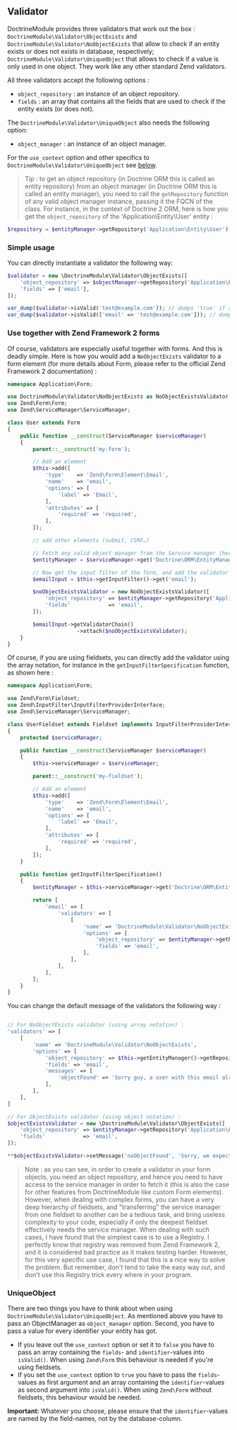 ## Validator

DoctrineModule provides three validators that work out the box : `DoctrineModule\Validator\ObjectExists` and `DoctrineModule\Validator\NoObjectExists` that allow to check if an entity exists or does not exists in database, respectively; `DoctrineModule\Validator\UniqueObject` that allows to check if a value is only used in one object. They work like any other standard Zend validators.

All three validators accept the following options :

* `object_repository` : an instance of an object repository.
* `fields` : an array that contains all the fields that are used to check if the entity exists (or does not).

The `DoctrineModule\Validator\UniqueObject` also needs the following option:

* `object_manager` : an instance of an object manager.

For the `use_context` option and other specifics to `DoctrineModule\Validator\UniqueObject` see [below](#uniqueobject).

> Tip : to get an object repository (in Doctrine ORM this is called an entity repository) from an object manager (in Doctrine ORM this is called an entity manager), you need to call the `getRepository` function of any valid object manager instance, passing it the FQCN of the class. For instance, in the context of Doctrine 2 ORM, here is how you get the `object_repository` of the 'Application\Entity\User' entity :

```php
$repository = $entityManager->getRepository('Application\Entity\User');
```

### Simple usage

You can directly instantiate a validator the following way:

```php
$validator = new \DoctrineModule\Validator\ObjectExists([
    'object_repository' => $objectManager->getRepository('Application\Entity\User'),
    'fields' => ['email'],
]);

var_dump($validator->isValid('test@example.com')); // dumps 'true' if an entity matches
var_dump($validator->isValid(['email' => 'test@example.com'])); // dumps 'true' if an entity matches
```

### Use together with Zend Framework 2 forms

Of course, validators are especially useful together with forms. And this is deadly simple. Here is how you would add a `NoObjectExists` validator to a form element (for more details about Form, please refer to the official Zend Framework 2 documentation) :

```php
namespace Application\Form;

use DoctrineModule\Validator\NoObjectExists as NoObjectExistsValidator;
use Zend\Form\Form;
use Zend\ServiceManager\ServiceManager;

class User extends Form
{
    public function __construct(ServiceManager $serviceManager)
    {
        parent::__construct('my-form');

        // Add an element
        $this->add([
            'type'    => 'Zend\Form\Element\Email',
            'name'    => 'email',
            'options' => [
                'label' => 'Email',
            ],
            'attributes' => [
                'required' => 'required',
            ],
        ]);

        // add other elements (submit, CSRF…)

        // Fetch any valid object manager from the Service manager (here, an entity manager)
        $entityManager = $serviceManager->get('Doctrine\ORM\EntityManager');

        // Now get the input filter of the form, and add the validator to the email input
        $emailInput = $this->getInputFilter()->get('email');

        $noObjectExistsValidator = new NoObjectExistsValidator([
            'object_repository' => $entityManager->getRepository('Application\Entity\User'),
            'fields'            => 'email',
        ]);

        $emailInput->getValidatorChain()
                      ->attach($noObjectExistsValidator);
    }
}
```

Of course, if you are using fieldsets, you can directly add the validator using the array notation, for instance in the `getInputFilterSpecification` function, as shown here :

```php
namespace Application\Form;

use Zend\Form\Fieldset;
use Zend\InputFilter\InputFilterProviderInterface;
use Zend\ServiceManager\ServiceManager;

class UserFieldset extends Fieldset implements InputFilterProviderInterface
{
    protected $serviceManager;

    public function __construct(ServiceManager $serviceManager)
    {
        $this->serviceManager = $serviceManager;

        parent::__construct('my-fieldset');

        // Add an element
        $this->add([
            'type'    => 'Zend\Form\Element\Email',
            'name'    => 'email',
            'options' => [
                'label' => 'Email',
            ],
            'attributes' => [
                'required' => 'required',
            ],
        ]);
    }

    public function getInputFilterSpecification()
    {
        $entityManager = $this->serviceManager->get('Doctrine\ORM\EntityManager');

        return [
            'email' => [
                'validators' => [
                    [
                        'name' => 'DoctrineModule\Validator\NoObjectExists',
                        'options' => [
                            'object_repository' => $entityManager->getRepository('Application\Entity\User'),
                            'fields' => 'email',
                        ],
                    ],
                ],
            ],
        ];
    }
}
```

You can change the default message of the validators the following way :

```php

// For NoObjectExists validator (using array notation) :
'validators' => [
    [
        'name' => 'DoctrineModule\Validator\NoObjectExists',
        'options' => [
            'object_repository' => $this->getEntityManager()->getRepository('Application\Entity\User'),
            'fields' => 'email',
            'messages' => [
                'objectFound' => 'Sorry guy, a user with this email already exists !',
            ],
        ],
    ],
]

// For ObjectExists validator (using object notation) :
$objectExistsValidator = new \DoctrineModule\Validator\ObjectExists([
    'object_repository' => $entityManager->getRepository('Application\Entity\User'),
    'fields'            => 'email',
]);

**$objectExistsValidator->setMessage('noObjectFound', 'Sorry, we expect that this email exists !');**
```

> Note : as you can see, in order to create a validator in your form objects, you need an object repository, and hence you need to have access to the service manager in order to fetch it (this is also the case for other features from DoctrineModule like custom Form elements). However, when dealing with complex forms, you can have a very deep hierarchy of fieldsets, and "transferring" the service manager from one fieldset to another can be a tedious task, and bring useless complexity to your code, especially if only the deepest fieldset effectively needs the service manager. When dealing with such cases, I have found that the simplest case is to use a Registry. I perfectly know that registry was removed from Zend Framework 2, and it is considered bad practice as it makes testing harder. However, for this very specific use case, I found that this is a nice way to solve the problem. But remember, don't tend to take the easy way out, and don't use this Registry trick every where in your program.

### UniqueObject

There are two things you have to think about when using `DoctrineModule\Validator\UniqueObject`. As mentioned above you have to pass an ObjectManager as `object_manager` option.
Second, you have to pass a value for every identifier your entity has got.

* If you leave out the `use_context` option or set it to `false` you have to pass an array containing the `fields`- and `identifier`-values into `isValid()`. When using `Zend\Form` this behaviour is needed if you're using fieldsets.
* If you set the `use_context` option to `true` you have to pass the `fields`-values as first argument and an array containing the `identifier`-values as second argument into `isValid()`. When using `Zend\Form` without fieldsets, this behaviour would be needed.

__Important:__ Whatever you choose, please ensure that the `identifier`-values are named by the field-names, not by the database-column.

